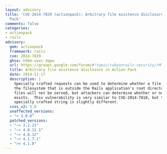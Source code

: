 ```yaml
---
layout: advisory
title: 'CVE-2014-7829 (actionpack): Arbitrary file existence disclosure in Action
  Pack'
comments: false
categories:
- actionpack
- rails
advisory:
  gem: actionpack
  framework: rails
  cve: 2014-7829
  ghsa: h56m-vwxc-3qpw
  url: https://groups.google.com/forum/#!topic/rubyonrails-security/rMTQy4oRCGk
  title: Arbitrary file existence disclosure in Action Pack
  date: 2014-11-17
  description: |
    Specially crafted requests can be used to determine whether a file exists on
    the filesystem that is outside the Rails application's root directory.  The
    files will not be served, but attackers can determine whether or not the file
    exists.  This vulnerability is very similar to CVE-2014-7818, but the
    specially crafted string is slightly different.
  cvss_v2: 5.0
  unaffected_versions:
  - "< 3.0.0"
  patched_versions:
  - "~> 3.2.21"
  - "~> 4.0.11.1"
  - "~> 4.0.12"
  - "~> 4.1.7.1"
  - ">= 4.1.8"
---
```

